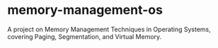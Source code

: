 # memory-management-os
A project on Memory Management Techniques in Operating Systems, covering Paging, Segmentation, and Virtual Memory.
